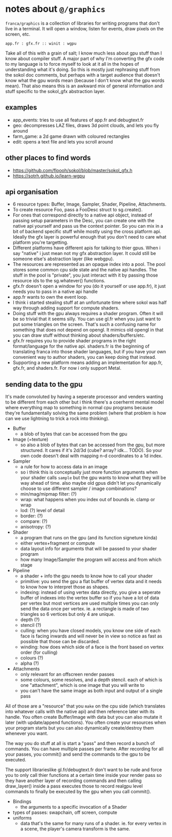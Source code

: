 # notes about `@/graphics`

`franca/graphics` is a collection of libraries for writing programs that don't live 
in a terminal. It will open a window, listen for events, draw pixels on the screen, etc. 

```
app.fr : gfx.fr :: winit : wgpu
```

Take all of this with a grain of salt; I know much less about gpu stuff than I 
know about compiler stuff. A major part of why I'm converting the gfx code to 
my language is to force myself to look at it all in the hopes of understanding 
what it's doing. So this is mostly just rephrasing stuff from the sokol doc 
comments, but perhaps with a target audience that doesn't know what the gpu 
words mean (because I don't know what the gpu words mean). That also means 
this is an awkward mix of general information and stuff specific to the sokol_gfx 
abstraction layer. 

## examples

- app_events: tries to use all features of app.fr and debugtext.fr
- geo: decompresses LAZ files, draws 3d point clouds, and lets you fly around
- farm_game: a 2d game drawn with coloured rectangles
- edit: opens a text file and lets you scroll around

## other places to find words

- https://github.com/floooh/sokol/blob/master/sokol_gfx.h
- https://sotrh.github.io/learn-wgpu

## api organisation

- 6 resource types: Buffer, Image, Sampler, Shader, Pipeline, Attachments. 
- To create resource Foo, pass a FooDesc struct to sg.create(). 
- For ones that correspond directly to a native api object, instead of passing setup 
parameters in the Desc, you can create one with the native api yourself and pass us 
the context pointer. So you can mix in a bit of backend specific 
stuff while mostly using the cross platform api. Ideally the gfx layer is powerful 
enough that you don't need to care what platform you're targetting. 
- Different platforms have different apis for talking to thier gpus. 
When i say "native" i just mean not my gfx abstraction layer. 
It could still be someone else's abstraction layer (like webgpu). 
- The resources are represented as an opaque index into a pool. 
The pool stores some common cpu side state and the native api handles. 
The stuff in the pool is "private", you just interact with it by passing 
those resource ids to the sg.whatever() functions.
- gfx.fr doesn't open a window for you (do it yourself or use app.fr), 
it just needs you to pass in a native api handle
- app.fr wants to own the event loop. 
- I think i started stealing stuff at an unfortunate time where sokol 
was half way through adding support for compute shaders. 
- Doing stuff with the gpu always requires a shader program. Often it will be 
so trivial that it seems silly. You can use gl.fr when you just want to put some 
triangles on the screen. That's such a confusing name for something that does not 
depend on opengl. It mimics old opengl in that you can draw stuff without thinking 
about shaders/buffers/etc. 
- gfx.fr requires you to provide shader programs in the right format/language 
for the native api. shaders.fr is the beginning of translating franca into 
those shader languages, but if you have your own convenient way to author 
shaders, you can keep doing that instead. 
- Supporting a new platform means adding an implementation for app.fr, gfx.fr, 
and shaders.fr. For now i only support Metal. 

## sending data to the gpu

It's made convoluted by having a seperate processor and venders
wanting to be different from each other but i think there's a coerhernt 
mental model where everything map to something in normal cpu programs 
because they're fundamentally solving the same problem (where that problem 
is how can we use lightning to trick a rock into thinking).

- Buffer
  - a blob of bytes that can be accessed from the gpu 
- Image (=texture)
  - so also a blob of bytes that can be accessed from the gpu, but more structured. 
  It cares if it's 2d/3d (cube? array? idk... TODO). So your own code doesn't deal 
  with mapping n-d coordinates to a 1d index. 
- Sampler
  - a rule for how to access data in an image
  - so i think this is conceptually just more function arguments when your shader calls `sample`
  but the gpu wants to know what they will be way ahead of time. also maybe old gpus didn't 
  let you dynamically choose to use different sampler / image combinations? 
  - min/mag/mipmap filter: (?)
  - wrap: what happens when you index out of bounds ie. clamp or wrap
  - lod: (?) level of detail
  - border: (?)
  - compare: (?)
  - anisotropy: (?)
- Shader
  - a program that runs on the gpu (and its function signeture kinda)
  - either vertex+fragment or compute
  - data layout info for arguments that will be passed to your shader program
  - how many Image/Sampler the program will access and from which stage
- Pipeline
  - a shader + info the gpu needs to know how to call your shader
  - primitive: you send the gpu a flat buffer of vertex data and it needs to know how to 
  interpret those as shapes. 
  - indexing: instead of using vertex data directly, you give a seperate buffer of indexes 
  into the vertex buffer so if you have a lot of data per vertex but most vertices are used 
  multiple times you can only send the data once per vertex. ie. a rectangle is made of two 
  triangles so 6 vertices but only 4 are unique. 
  - depth (?)
  - stencil (?)
  - culling: when you have closed models, you know one side of each face is facing inwards
  and will never be in view so notice as fast as possible that those can be discarded. 
  - winding: how does which side of a face is the front based on vertex order (for culling)
  - colours (?)
  - alpha (?)
- Attachments
  - only relevant for an offscreen render passes
  - some colours, some resolves, and a depth stencil. each of which is one "attachment",
  which is one image that you will write to 
  - you can't have the same image as both input and output of a single pass

All of those are a "resource" that you `make` on the cpu side (which translates into 
whatever calls with the native api) and then reference later with its handle. 
You often create Buffer/Image with data but you can also mutate it later 
(with update/append functions). You often create your resources when your 
program starts but you can also dynamically create/destroy them whenever you want. 

The way you do stuff at all is start a "pass" and then record a bunch of commands.
You can have multiple passes per frame. After recording for all your passes, you 
commit() and send the commands to the gpu to be executed. 

The support librarieslike gl.fr/debugtext.fr don't want to be rude and force you 
to only call thier functions at a certain time inside your render pass so they have 
another layer of recording commands and then calling draw_layer() inside a pass 
executes those to record realgpu level commands to finally be executed by the gpu 
when you call commit(). 

- Bindings 
  - the arguments to a specific invocation of a Shader
- types of passes: swapchain, off screen, compute
- uniforms
  - data that's the same for many runs of a shader. 
  ie. for every vertex in a scene, the player's camera transform is the same. 
